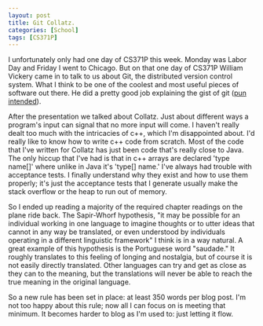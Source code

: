 ```yaml
---
layout: post
title: Git Collatz.
categories: [School]
tags: [CS371P]
---
```


I unfortunately only had one day of CS371P this week. Monday was Labor Day and Friday I went to Chicago. But on that one day of CS371P William Vickery came in to talk to us about Git, the distributed version control system. What I think to be one of the coolest and most useful pieces of software out there. He did a pretty good job explaining the gist of git ([pun intended](https://gist.github.com/)).

After the presentation we talked about Collatz. Just about different ways a program's input can signal that no more input will come. I haven't really dealt too much with the intricacies of c++, which I'm disappointed about. I'd really like to know how to write c++ code from scratch. Most of the code that I've written for Collatz has just been code that's really close to Java. The only hiccup that I've had is that in c++ arrays are declared 'type name[]' where unlike in Java it's 'type[] name.' I've always had trouble with acceptance tests. I finally understand why they exist and how to use them properly; it's just the acceptance tests that I generate usually make the stack overflow or the heap to run out of memory.

So I ended up reading a majority of the required chapter readings on the plane ride back. The Sapir-Whorf hypothesis, "it may be possible for an individual working in one language to imagine thoughts or to utter ideas that cannot in any way be translated, or even understood by individuals operating in a different linguistic framework" I think is in a way natural. A great example of this hypothesis is the Portuguese word "saudade." It roughly translates to this feeling of longing and nostalgia, but of course it is not easily directly translated. Other languages can try and get as close as they can to the meaning, but the translations will never be able to reach the true meaning in the original language.

So a new rule has been set in place: at least 350 words per blog post. I'm not too happy about this rule; now all I can focus on is meeting that minimum. It becomes harder to blog as I'm used to: just letting it flow.
